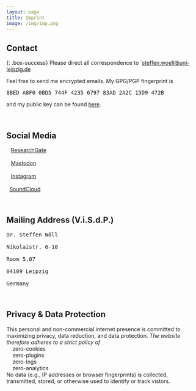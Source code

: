 ```yaml
---
layout: page
title: Imprint
image: /img/imp.png
---
```


## Contact

{: .box-success}
Please direct all correspondence to `steffen.woell@uni-leipzig.de

<div class="box-note">
Feel free to send me encrypted emails. My GPG/PGP fingerprint is <pre>8BED A8F0 0BD5 744F 4235 6797 83AD 2A2C 15D9 472B</pre> and my public key can be found <a href="/doc/sw_pgp_public_key.asc">here</a>.
</div>

<p>&nbsp;</p>

## Social Media

<div class="box-blue">
<div>
<div><i class="fab fa-researchgate"></i> &nbsp;&nbsp;&nbsp;<a href="https://www.researchgate.net/profile/Steffen-Woell" target="_blank">ResearchGate</a></div><br/>
<div><i class="fab fa-mastodon"></i> &nbsp;&nbsp;&nbsp;<a href="https://mastodon.social/@SteffenWoell" target="_blank">Mastodon</a></div><br/>
<div><i class="fab fa-instagram"></i> &nbsp;&nbsp;&nbsp;<a href="https://www.instagram.com/streetart_leipzig/" target="_blank">Instagram</a></div><br/>
<div><i class="fab fa-soundcloud"></i>&nbsp;&nbsp;<a href="https://soundcloud.com/w-a_s" target="_blank">SoundCloud</a></div>
</div>
</div>

<p>&nbsp;</p>

## Mailing Address (V.i.S.d.P.)

<div class="box-note">
<pre>Dr. Steffen Wöll<br/>
Nikolaistr. 6-10<br/>
Room 5.07<br/>
04109 Leipzig<br/>
Germany</pre>
</div>

<p>&nbsp;</p>

## Privacy & Data Protection

<div class="box-warning">
This personal and non-commercial internet presence is committed to maximizing privacy, data reduction, and data protection. <em>The website therefore adheres to a strict policy of</em>
<div>&nbsp;&nbsp;<i class="fas fa-toggle-on"></i>&nbsp;&nbsp;zero-cookies</div>
<div>&nbsp;&nbsp;<i class="fas fa-toggle-on"></i>&nbsp;&nbsp;zero-plugins</div>
<div>&nbsp;&nbsp;<i class="fas fa-toggle-on"></i>&nbsp;&nbsp;zero-logs</div>
<div>&nbsp;&nbsp;<i class="fas fa-toggle-on"></i>&nbsp;&nbsp;zero-analytics</div>
<div>No data (e.g., IP addresses or browser fingerprints) is collected, transmitted, stored, or otherwise used to identify or track vistors.</div>
</div>
